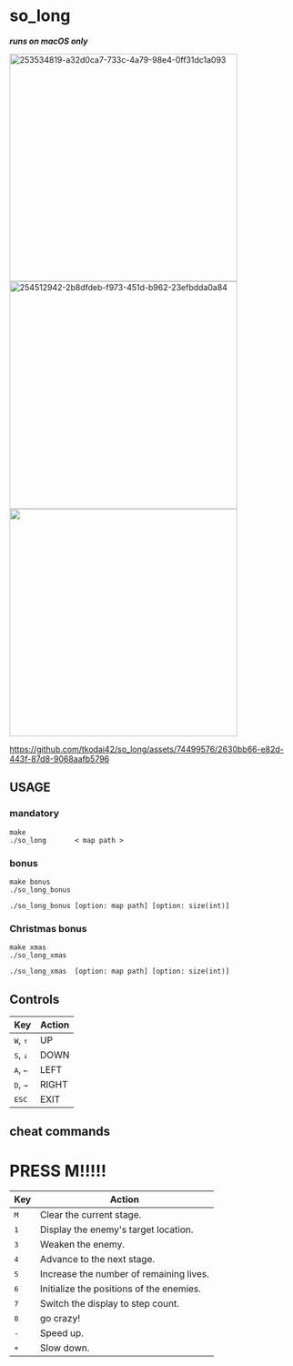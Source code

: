 # so_long
***runs on macOS only***


<img height="400" alt="253534819-a32d0ca7-733c-4a79-98e4-0ff31dc1a093" src="https://github.com/tkodai42/so_long/assets/74499576/d75766f8-3a56-4d1a-a47a-edff3c82c933">
<img height="400" alt="254512942-2b8dfdeb-f973-451d-b962-23efbdda0a84" src="https://github.com/tkodai42/so_long/assets/74499576/a55f2773-9e79-4fed-80bc-34cb2fbd60c3">
<img height="400" src="https://github.com/tkodai42/so_long/assets/74499576/21e5fc06-f5fa-4b14-956d-69d2480846a0">


https://github.com/tkodai42/so_long/assets/74499576/2630bb66-e82d-443f-87d8-9068aafb5796




## USAGE
### mandatory
```
make
./so_long       < map path >
```
### bonus
```
make bonus
./so_long_bonus
```
```
./so_long_bonus [option: map path] [option: size(int)]
```
### Christmas bonus
```
make xmas
./so_long_xmas
```
```
./so_long_xmas  [option: map path] [option: size(int)]
```
## Controls
 
| Key | Action |
|---|---|
| <kbd>W</kbd>, <kbd>↑</kbd>| UP |
| <kbd>S</kbd>, <kbd>↓</kbd>| DOWN |
| <kbd>A</kbd>, <kbd>←</kbd>| LEFT |
| <kbd>D</kbd>, <kbd>→</kbd>| RIGHT |
| <kbd>ESC</kbd>| EXIT |

## cheat commands

# PRESS M!!!!!

| Key | Action |
|---|---|
| <kbd>M</kbd> | Clear the current stage. |
| <kbd>1</kbd> | Display the enemy's target location. |
| <kbd>3</kbd> | Weaken the enemy. |
| <kbd>4</kbd> | Advance to the next stage. |
| <kbd>5</kbd> | Increase the number of remaining lives. |
| <kbd>6</kbd> | Initialize the positions of the enemies. |
| <kbd>7</kbd> | Switch the display to step count. |
| <kbd>8</kbd> | go crazy! |
| <kbd>-</kbd> | Speed up. |
| <kbd>+</kbd> | Slow down. |
